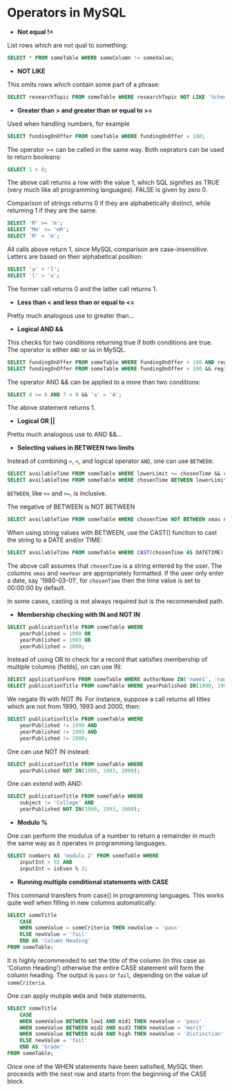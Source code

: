 # Operators in MySQL #

+ __Not equal !=__

List rows which are not qual to something:

```sql
SELECT * FROM someTable WHERE someColumn != someValue;
```

+ __NOT LIKE__

This omits rows which contain some part of a phrase:

```sql
SELECT researchTopic FROM someTable WHERE researchTopic NOT LIKE '%chemistry%';
```

+ __Greater than > and greater than or equal to >=__

Used when handling numbers, for example

```sql
SELECT fundingOnOffer FROM someTable WHERE fundingOnOffer > 100;
```

The operator >= can be called in the same way.  Both oeprators can be used to return booleans:

```sql
SELECT 1 > 0;
```

The above call returns a row with the value 1, which SQL signifies as TRUE (very much like all programming languages). FALSE is given by zero 0.

Comparison of strings returns 0 if they are alphabetically distinct, while returning 1 if they are the same.

```sql
SELECT 'M' >= 'm';
SELECT 'Mm' >= 'mM';
SELECT 'M' = 'm';
```

All calls above return 1, since MySQL comparison are case-insensitive. Letters are based on their alphabetical position:

```sql
SELECT 'a' > 'l';
SELECT 'l' > 'a';
```

The former call returns 0 and the latter call returns 1.

+ __Less than < and less than or equal to <=__

Pretty much analogous use to greater than...

+ __Logical AND &&__

This checks for two conditions returning true if both conditions are true. The operator is either `AND` or `&&` in MySQL.

```sql
SELECT fundingOnOffer FROM someTable WHERE fundingOnOffer > 100 AND region = 'someRegion';
SELECT fundingOnOffer FROM someTable WHERE fundingOnOffer > 100 && region = 'someRegion';
```

The operator AND && can be applied to a more than two conditions:

```sql
SELECT 0 >= 0 AND 7 < 9 && 'a' = 'A';
```

The above statement returns 1.

+ __Logical OR ||__

Prettu much analogous use to AND &&...

+ __Selecting values in BETWEEN two limits__

Instead of combining `>`, `<`, and logical operator `AND`, one can use `BETWEEN`:

```sql
SELECT availableTime FROM someTable WHERE lowerLimit <= chosenTime && chosenTime <= upperLimit;
SELECT availableTime FROM someTable WHERE chosenTime BETWEEN lowerLimit AND upperLimit;
```

`BETWEEN`, like `<=` and `>=`, is inclusive.

The negative of BETWEEN is NOT BETWEEN

```sql
SELECT availableTime FROM someTable WHERE chosenTime NOT BETWEEN xmas AND newYear;
```

When using string values with BETWEEN, use the CAST() function to cast the string to a DATE and/or TIME:

```sql
SELECT availableTime FROM someTable WHERE CAST(chosenTime AS DATETIME) NOT BETWEEN xmas AND newYear;
```

The above call assumes that `chosenTime` is a string entered by the user. The columns `xmas` and `newYear` are appropriately formatted. If the user only enter a date, say '1980-03-01', for `chosenTime` then the time value is set to 00:00:00 by default.

In some cases, casting is not always required but is the recommended path.

+ __Membership checking with IN and NOT IN__

```sql
SELECT publicationTitle FROM someTable WHERE 
	yearPublished = 1990 OR
	yearPublished = 1993 OR
	yearPublished = 2000;
```

Instead of using OR to check for a record that satisfies membership of multiple columns (fields), on can use IN:

```sql
SELECT applicationForm FROM someTable WHERE authorName IN('name1', 'name2', 'name3');
SELECT publicationTitle FROM someTable WHERE yearPublished IN(1990, 1993, 2000);
```

We negate IN with NOT IN. For instance, suppose a call returns all titles which are not from 1990, 1993 and 2000, then:

```sql
SELECT publicationTitle FROM someTable WHERE 
	yearPublished != 1990 AND
	yearPublished != 1993 AND
	yearPublished != 2000;
```

One can use NOT IN instead:

```sql
SELECT publicationTitle FROM someTable WHERE 
	yearPublished NOT IN(1990, 1993, 2000);
```

One can extend with AND:

```sql
SELECT publicationTitle FROM someTable WHERE 
	subject != 'College' AND
	yearPublished NOT IN(1990, 1993, 2000);
```

+ __Modulo %__

One can perform the modulus of a number to return a remainder in much the same way as it operates in programming languages.

```sql
SELECT numbers AS 'modulo 2' FROM someTable WHERE 
	inputInt > 55 AND
	inputInt = isEven % 2;
```

+ __Running multiple conditional statements with CASE__

This command transfers from case() in programming languages. This works quite well when filling in new columns automatically:

```sql
SELECT someTitle
	CASE
	WHEN someValue = someCriteria THEN newValue = 'pass'
	ELSE newValue = 'fail'
	END AS 'Column Heading'
FROM someTable;
```

It is highly recommended to set the title of the column (in this case as 'Column Heading') otherwise the entire CASE statement will form the column heading. The output is `pass` or `fail`, depending on the value of `someCriteria`.

One can apply mutiple `WHEN` and `THEN` statements.

```sql
SELECT someTitle
	CASE
	WHEN someValue BETWEEN low1 AND mid1 THEN newValue = 'pass'
	WHEN someValue BETWEEN mid2 AND mid3 THEN newValue = 'merit'
	WHEN someValue BETWEEN mid4 AND high THEN newValue = 'distinction'
	ELSE newValue = 'fail'
	END AS 'Grade'
FROM someTable;
```

Once one of the WHEN statements have been satisfied, MySQL then proceeds with the next row and starts from the beginning of the CASE block.
